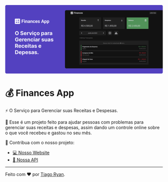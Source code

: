 ![Background](https://raw.githubusercontent.com/FinancesApp/.github/master/profile/background.png)

# :moneybag: Finances App

:zap: O Serviço para Gerenciar suas Receitas e Despesas.

:wave: Esse é um projeto feito para ajudar pessoas com problemas para gerenciar suas receitas e despesas, assim dando um controle online sobre o que você recebeu e gastou no seu mês.

:wrench: Contribua com o nosso projeto:
- [:computer: Nosso Website](https://github.com/FinancesApp/website)
- [:satellite: Nossa API](https://github.com/FinancesApp/api)

---
Feito com :heart: por [Tiago Ryan](https://github.com/TiaGoiNsaNy).

